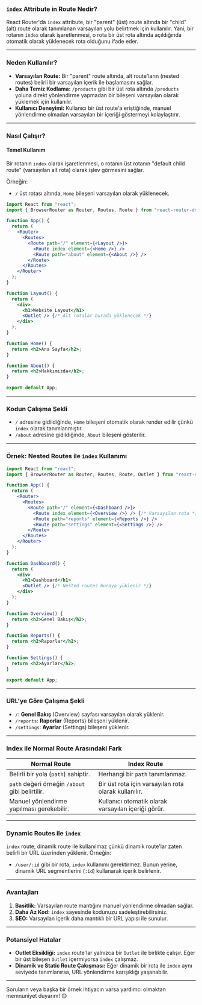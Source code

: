 ### **`index` Attribute in Route Nedir?**

React Router'da `index` attribute, bir "parent" (üst) route altında bir "child" (alt) route olarak tanımlanan varsayılan yolu belirtmek için kullanılır. Yani, bir rotanın `index` olarak işaretlenmesi, o rota bir üst rota altında açıldığında otomatik olarak yüklenecek rota olduğunu ifade eder.

---

### **Neden Kullanılır?**

- **Varsayılan Route:** Bir "parent" route altında, alt route'ların (nested routes) belirli bir varsayılan içerik ile başlamasını sağlar.
- **Daha Temiz Kodlama:** `/products` gibi bir üst rota altında `/products` yoluna direkt yönlendirme yapmadan bir bileşeni varsayılan olarak yüklemek için kullanılır.
- **Kullanıcı Deneyimi:** Kullanıcı bir üst route'a eriştiğinde, manuel yönlendirme olmadan varsayılan bir içeriği göstermeyi kolaylaştırır.

---

### **Nasıl Çalışır?**

#### Temel Kullanım
Bir rotanın `index` olarak işaretlenmesi, o rotanın üst rotanın "default child route" (varsayılan alt rota) olarak işlev görmesini sağlar.

Örneğin:
- `/` üst rotası altında, `Home` bileşeni varsayılan olarak yüklenecek.

```jsx
import React from "react";
import { BrowserRouter as Router, Routes, Route } from "react-router-dom";

function App() {
  return (
    <Router>
      <Routes>
        <Route path="/" element={<Layout />}>
          <Route index element={<Home />} />
          <Route path="about" element={<About />} />
        </Route>
      </Routes>
    </Router>
  );
}

function Layout() {
  return (
    <div>
      <h1>Website Layout</h1>
      <Outlet /> {/* Alt rotalar burada yüklenecek */}
    </div>
  );
}

function Home() {
  return <h2>Ana Sayfa</h2>;
}

function About() {
  return <h2>Hakkımızda</h2>;
}

export default App;
```

---

### **Kodun Çalışma Şekli**
- `/` adresine gidildiğinde, `Home` bileşeni otomatik olarak render edilir çünkü `index` olarak tanımlanmıştır.
- `/about` adresine gidildiğinde, `About` bileşeni gösterilir.

---

### **Örnek: Nested Routes ile `index` Kullanımı**

```jsx
import React from "react";
import { BrowserRouter as Router, Routes, Route, Outlet } from "react-router-dom";

function App() {
  return (
    <Router>
      <Routes>
        <Route path="/" element={<Dashboard />}>
          <Route index element={<Overview />} /> {/* Varsayılan rota */}
          <Route path="reports" element={<Reports />} />
          <Route path="settings" element={<Settings />} />
        </Route>
      </Routes>
    </Router>
  );
}

function Dashboard() {
  return (
    <div>
      <h1>Dashboard</h1>
      <Outlet /> {/* Nested routes buraya yüklenir */}
    </div>
  );
}

function Overview() {
  return <h2>Genel Bakış</h2>;
}

function Reports() {
  return <h2>Raporlar</h2>;
}

function Settings() {
  return <h2>Ayarlar</h2>;
}

export default App;
```

---

### **URL'ye Göre Çalışma Şekli**
- `/`: **Genel Bakış** (Overview) sayfası varsayılan olarak yüklenir.
- `/reports`: **Raporlar** (Reports) bileşeni yüklenir.
- `/settings`: **Ayarlar** (Settings) bileşeni yüklenir.

---

### **Index ile Normal Route Arasındaki Fark**

| **Normal Route**                             | **Index Route**                                     |
|---------------------------------------------|---------------------------------------------------|
| Belirli bir yola (`path`) sahiptir.         | Herhangi bir `path` tanımlanmaz.                  |
| `path` değeri örneğin `/about` gibi belirtilir. | Bir üst rota için varsayılan rota olarak kullanılır. |
| Manuel yönlendirme yapılması gerekebilir.   | Kullanıcı otomatik olarak varsayılan içeriği görür.|

---

### **Dynamic Routes ile `index`**

`index` route, dinamik route ile kullanılmaz çünkü dinamik route'lar zaten belirli bir URL üzerinden yüklenir. Örneğin:
- `/user/:id` gibi bir rota, `index` kullanımı gerektirmez. Bunun yerine, dinamik URL segmentlerini (`:id`) kullanarak içerik belirlenir.

---

### **Avantajları**
1. **Basitlik:** Varsayılan route mantığını manuel yönlendirme olmadan sağlar.
2. **Daha Az Kod:** `index` sayesinde kodunuzu sadeleştirebilirsiniz.
3. **SEO:** Varsayılan içerik daha mantıklı bir URL yapısı ile sunulur.

---

### **Potansiyel Hatalar**
- **Outlet Eksikliği:** `index` route'lar yalnızca bir `Outlet` ile birlikte çalışır. Eğer bir üst bileşen `Outlet` içermiyorsa `index` çalışmaz.
- **Dinamik ve Static Route Çakışması:** Eğer dinamik bir rota ile `index` aynı seviyede tanımlanırsa, URL yönlendirme karışıklığı yaşanabilir.

---

Soruların veya başka bir örnek ihtiyacın varsa yardımcı olmaktan memnuniyet duyarım! 😊